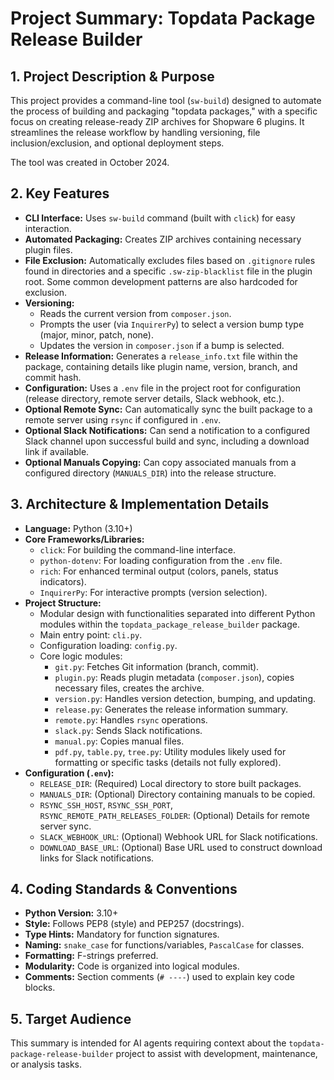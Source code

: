 # Project Summary: Topdata Package Release Builder

## 1. Project Description & Purpose

This project provides a command-line tool (`sw-build`) designed to automate the process of building and packaging "topdata packages," with a specific focus on creating release-ready ZIP archives for Shopware 6 plugins. It streamlines the release workflow by handling versioning, file inclusion/exclusion, and optional deployment steps.

The tool was created in October 2024.

## 2. Key Features

*   **CLI Interface:** Uses `sw-build` command (built with `click`) for easy interaction.
*   **Automated Packaging:** Creates ZIP archives containing necessary plugin files.
*   **File Exclusion:** Automatically excludes files based on `.gitignore` rules found in directories and a specific `.sw-zip-blacklist` file in the plugin root. Some common development patterns are also hardcoded for exclusion.
*   **Versioning:**
    *   Reads the current version from `composer.json`.
    *   Prompts the user (via `InquirerPy`) to select a version bump type (major, minor, patch, none).
    *   Updates the version in `composer.json` if a bump is selected.
*   **Release Information:** Generates a `release_info.txt` file within the package, containing details like plugin name, version, branch, and commit hash.
*   **Configuration:** Uses a `.env` file in the project root for configuration (release directory, remote server details, Slack webhook, etc.).
*   **Optional Remote Sync:** Can automatically sync the built package to a remote server using `rsync` if configured in `.env`.
*   **Optional Slack Notifications:** Can send a notification to a configured Slack channel upon successful build and sync, including a download link if available.
*   **Optional Manuals Copying:** Can copy associated manuals from a configured directory (`MANUALS_DIR`) into the release structure.

## 3. Architecture & Implementation Details

*   **Language:** Python (3.10+)
*   **Core Frameworks/Libraries:**
    *   `click`: For building the command-line interface.
    *   `python-dotenv`: For loading configuration from the `.env` file.
    *   `rich`: For enhanced terminal output (colors, panels, status indicators).
    *   `InquirerPy`: For interactive prompts (version selection).
*   **Project Structure:**
    *   Modular design with functionalities separated into different Python modules within the `topdata_package_release_builder` package.
    *   Main entry point: `cli.py`.
    *   Configuration loading: `config.py`.
    *   Core logic modules:
        *   `git.py`: Fetches Git information (branch, commit).
        *   `plugin.py`: Reads plugin metadata (`composer.json`), copies necessary files, creates the archive.
        *   `version.py`: Handles version detection, bumping, and updating.
        *   `release.py`: Generates the release information summary.
        *   `remote.py`: Handles `rsync` operations.
        *   `slack.py`: Sends Slack notifications.
        *   `manual.py`: Copies manual files.
        *   `pdf.py`, `table.py`, `tree.py`: Utility modules likely used for formatting or specific tasks (details not fully explored).
*   **Configuration (`.env`):**
    *   `RELEASE_DIR`: (Required) Local directory to store built packages.
    *   `MANUALS_DIR`: (Optional) Directory containing manuals to be copied.
    *   `RSYNC_SSH_HOST`, `RSYNC_SSH_PORT`, `RSYNC_REMOTE_PATH_RELEASES_FOLDER`: (Optional) Details for remote server sync.
    *   `SLACK_WEBHOOK_URL`: (Optional) Webhook URL for Slack notifications.
    *   `DOWNLOAD_BASE_URL`: (Optional) Base URL used to construct download links for Slack notifications.

## 4. Coding Standards & Conventions

*   **Python Version:** 3.10+
*   **Style:** Follows PEP8 (style) and PEP257 (docstrings).
*   **Type Hints:** Mandatory for function signatures.
*   **Naming:** `snake_case` for functions/variables, `PascalCase` for classes.
*   **Formatting:** F-strings preferred.
*   **Modularity:** Code is organized into logical modules.
*   **Comments:** Section comments (`# ----`) used to explain key code blocks.

## 5. Target Audience

This summary is intended for AI agents requiring context about the `topdata-package-release-builder` project to assist with development, maintenance, or analysis tasks.